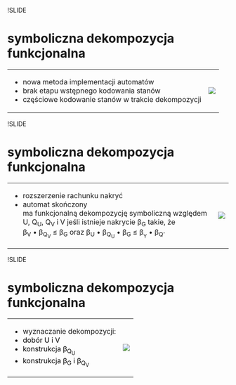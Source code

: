 !SLIDE

# symboliczna dekompozycja funkcjonalna

<table class='lay'>
  <tr>
    <td>
      <ul>
        <li>nowa metoda implementacji automatów</li>
        <li>brak etapu wstępnego kodowania stanów</li>
        <li>częściowe kodowanie stanów w trakcie dekompozycji</li>
      </ul>
    </td>
    <td>
      <p><img src='image/symbolic/symbolic.png' /></p>
    </td>
  </tr>
</table>



!SLIDE

# symboliczna dekompozycja funkcjonalna

<table class='lay'>
  <tr>
    <td>
      <ul>
        <li>rozszerzenie rachunku nakryć</li>
        <li>automat skończony<br />ma funkcjonalną dekompozycję symboliczną względem U, Q<sub>U</sub>, Q<sub>V</sub> i V jeśli istnieje nakrycie β<sub>G</sub> takie, że β<sub>V</sub> • β<sub>Q<sub>V</sub></sub> ≤ β<sub>G</sub> oraz β<sub>U</sub> • β<sub>Q<sub>U</sub></sub> • β<sub>G</sub> ≤ β<sub><sub>Y</sub></sub> • β<sub>Q’</sub></li>
      </ul>
    </td>
    <td>
      <p><img src='image/symbolic/symbolic.png' /></p>
    </td>
  </tr>
</table>



!SLIDE

# symboliczna dekompozycja funkcjonalna

<table class='lay'>
  <tr>
    <td>
      <ul>
        <li>wyznaczanie dekompozycji:</li>
        <li style='color: black;'>dobór U i V</li>
        <li style='color: black;'>konstrukcja β<sub>Q<sub>U</sub></sub></li>
        <li style='color: black;'>konstrukcja β<sub>G</sub> i β<sub>Q<sub>V</sub></sub></li>
      </ul>
    </td>
    <td>
      <p><img src='image/symbolic/symbolic.png' /></p>
    </td>
  </tr>
</table>
